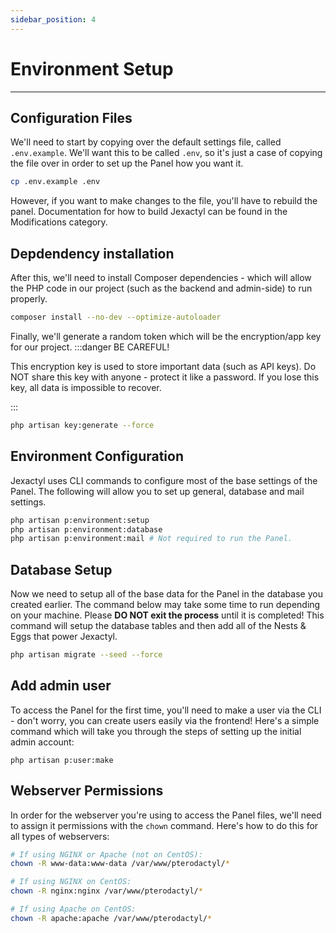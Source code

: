 ```yaml
---
sidebar_position: 4
---
```


# Environment Setup
***

## Configuration Files
We'll need to start by copying over the default settings file, called `.env.example`. We'll want
this to be called `.env`, so it's just a case of copying the file over in order to set up the Panel
how you want it.

```bash
cp .env.example .env
```

However, if you want to make changes to the file, you'll have to rebuild the panel. 
Documentation for how to build Jexactyl can be found in the Modifications category.

## Depdendency installation
After this, we'll need to install Composer dependencies - which will allow the PHP code in our project
(such as the backend and admin-side) to run properly.

```bash
composer install --no-dev --optimize-autoloader
```

Finally, we'll generate a random token which will be the encryption/app key for our project.
:::danger BE CAREFUL!

This encryption key is used to store important data (such as API keys).
Do NOT share this key with anyone - protect it like a password.
If you lose this key, all data is impossible to recover.

:::

```bash
php artisan key:generate --force
```

## Environment Configuration
Jexactyl uses CLI commands to configure most of the base settings of the Panel.
The following will allow you to set up general, database and mail settings.

```bash
php artisan p:environment:setup
php artisan p:environment:database
php artisan p:environment:mail # Not required to run the Panel.
```

## Database Setup
Now we need to setup all of the base data for the Panel in the database you created earlier. The command below may take some time to run depending on your machine. Please **DO NOT exit the process** until it is completed! This command will setup the database tables and then add all of the Nests & Eggs that power Jexactyl.

```bash
php artisan migrate --seed --force
```

## Add admin user
To access the Panel for the first time, you'll need to make a user via the CLI - don't worry, you can 
create users easily via the frontend! Here's a simple command which will take you through the steps of
setting up the initial admin account:
```
php artisan p:user:make
```

## Webserver Permissions
In order for the webserver you're using to access the Panel files, we'll need to assign it permissions
with the `chown` command. Here's how to do this for all types of webservers:
```bash
# If using NGINX or Apache (not on CentOS):
chown -R www-data:www-data /var/www/pterodactyl/*

# If using NGINX on CentOS:
chown -R nginx:nginx /var/www/pterodactyl/*

# If using Apache on CentOS:
chown -R apache:apache /var/www/pterodactyl/*
```